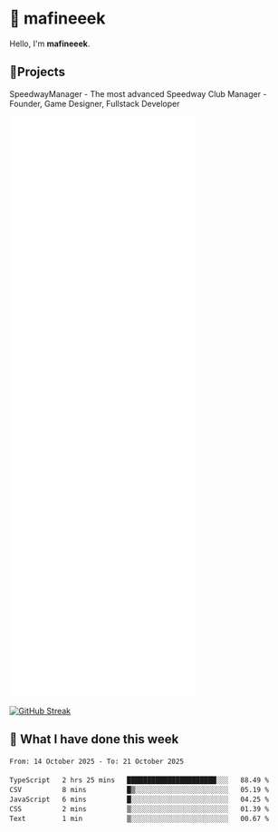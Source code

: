 # 👋 mafineeek
Hello, I'm **mafineeek**.

## 📝Projects

SpeedwayManager - The most advanced Speedway Club Manager - Founder, Game Designer, Fullstack Developer


![](./github-metrics.svg)

[![GitHub Streak](https://streak-stats.demolab.com/?user=mafineeek)](https://git.io/streak-stats)

## 📰 What I have done this week
<!--START_SECTION:waka-->

```txt
From: 14 October 2025 - To: 21 October 2025

TypeScript   2 hrs 25 mins   ██████████████████████░░░   88.49 %
CSV          8 mins          █▒░░░░░░░░░░░░░░░░░░░░░░░   05.19 %
JavaScript   6 mins          █░░░░░░░░░░░░░░░░░░░░░░░░   04.25 %
CSS          2 mins          ▒░░░░░░░░░░░░░░░░░░░░░░░░   01.39 %
Text         1 min           ▒░░░░░░░░░░░░░░░░░░░░░░░░   00.67 %
```

<!--END_SECTION:waka-->
